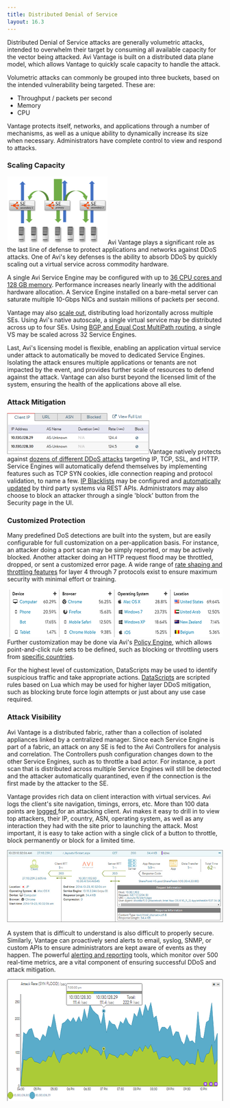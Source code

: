 ```yaml
---
title: Distributed Denial of Service
layout: 16.3
---
```

Distributed Denial of Service attacks are generally volumetric attacks, intended to overwhelm their target by consuming all available capacity for the vector being attacked. Avi Vantage is built on a distributed data plane model, which allows Vantage to quickly scale capacity to handle the attack.

Volumetric attacks can commonly be grouped into three buckets, based on the intended vulnerability being targeted. These are:

* Throughput / packets per second
* Memory
* CPU 

Vantage protects itself, networks, and applications through a number of mechanisms, as well as a unique ability to dynamically increase its size when necessary.  Administrators have complete control to view and respond to attacks.

### Scaling Capacity

<a href="img/scale-illustrated.png"><img class=" wp-image-1379 alignright" src="img/scale-illustrated.png" alt="scale illustrated" width="235" height="158"></a>Avi Vantage plays a significant role as the last line of defense to protect applications and networks against DDoS attacks. One of Avi's key defenses is the ability to absorb DDoS by quickly scaling out a virtual service across commodity hardware.

A single Avi Service Engine may be configured with up to <a href="/docs/16.3/sizing-service-engines">36 CPU cores and 128 GB memory</a>. Performance increases nearly linearly with the additional hardware allocation. A Service Engine installed on a bare-metal server can saturate multiple 10-Gbps NICs and sustain millions of packets per second.

Vantage may also <a href="/docs/16.3/autoscale-service-engines">scale out</a>, distributing load horizontally across multiple SEs. Using Avi's native autoscale, a single virtual service may be distributed across up to four SEs. Using <a href="/docs/16.3/bgp-support-for-virtual-services">BGP and Equal Cost MultiPath routing</a>, a single VS may be scaled across 32 Service Engines.

Last, Avi's licensing model is flexible, enabling an application virtual service under attack to automatically be moved to dedicated Service Engines. Isolating the attack ensures multiple applications or tenants are not impacted by the event, and provides further scale of resources to defend against the attack.  Vantage can also burst beyond the licensed limit of the system, ensuring the health of the applications above all else.

### Attack Mitigation

<a href="img/DDoSblock.png"><img class=" wp-image-7274 alignright" src="img/DDoSblock.png" alt="DDoSblock" width="332" height="95"></a>Vantage natively protects against <a href="/docs/16.3/ddos-attacks-mitigated">dozens of different DDoS attacks</a> targeting IP, TCP, SSL, and HTTP. Service Engines will automatically defend themselves by implementing features such as TCP SYN cookies, idle connection reaping and protocol validation, to name a few. <a href="/docs/16.3/block-an-ip-address-to-a-virtual-service">IP Blacklists</a> may be configured and <a href="/docs/16.3/modify-network-security-acl-via-api">automatically updated</a> by third party systems via REST APIs. Administrators may also choose to block an attacker through a single 'block' button from the Security page in the UI.

### Customized Protection

Many predefined DoS detections are built into the system, but are easily configurable for full customization on a per-application basis. For instance, an attacker doing a port scan may be simply reported, or may be actively blocked. Another attacker doing an HTTP request flood may be throttled, dropped, or sent a customized error page. A wide range of <a href="/docs/16.3/rate-shaping-and-throttling-options">rate shaping and throttling features</a> for layer 4 through 7 protocols exist to ensure maximum security with minimal effort or training.

<a href="img/DDoSclients.png"><img class="size-full wp-image-7277 alignright" src="img/DDoSclients.png" alt="DDoSclients" width="563" height="113"></a>Further customization may be done via Avi's <a href="/docs/16.3/architectural-overview/applications/vs-policies/">Policy Engine</a>, which allows point-and-click rule sets to be defined, such as blocking or throttling users from <a href="/docs/16.3/geo-location-database">specific countries</a>.

For the highest level of customization, DataScripts may be used to identify suspicious traffic and take appropriate actions. <a href="/docs/16.3/datascript-guide/">DataScripts</a> are scripted rules based on Lua which may be used for higher layer DDoS mitigation, such as blocking brute force login attempts or just about any use case required.

### Attack Visibility

Avi Vantage is a distributed fabric, rather than a collection of isolated appliances linked by a centralized manager. Since each Service Engine is part of a fabric, an attack on any SE is fed to the Avi Controllers for analysis and correlation. The Controllers push configuration changes down to the other Service Engines, such as to throttle a bad actor. For instance, a port scan that is distributed across multiple Service Engines will still be detected and the attacker automatically quarantined, even if the connection is the first made by the attacker to the SE.

Vantage provides rich data on client interaction with virtual services. Avi logs the client's site navigation, timings, errors, etc. More than 100 data points are <a href="/docs/16.3/architectural-overview/applications/virtual-services/vs-logs/">logged </a>for an attacking client. Avi makes it easy to drill in to view top attackers, their IP, country, ASN, operating system, as well as any interaction they had with the site prior to launching the attack. Most important, it is easy to take action with a single click of a button to throttle, block permanently or block for a limited time.

<a href="img/details_clientlogs_expanded.jpg"><img class="wp-image-1104" src="img/details_clientlogs_expanded.jpg" alt="details_clientlogs_expanded"></a>

A system that is difficult to understand is also difficult to properly secure. Similarly, Vantage can proactively send alerts to email, syslog, SNMP, or custom APIs to ensure administrators are kept aware of events as they happen. The powerful <a href="/docs/16.3/metrics-list/">alerting and reporting</a> tools, which monitor over 500 real-time metrics, are a vital component of ensuring successful DDoS and attack mitigation.

<a href="img/SYNflood.png"><img class="size-full wp-image-7266 alignnone" src="img/SYNflood.png" alt="SYNflood" width="616" height="284"></a>
